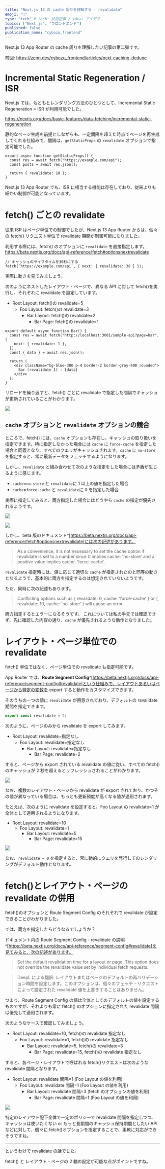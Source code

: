 ```yaml
---
title: "Next.js 13 の cache 周りを理解する - revalidate"
emoji: "🚚"
type: "tech" # tech: 技術記事 / idea: アイデア
topics: ["Next.js", "フロントエンド"]
published: false
publication_name: "cybozu_frontend"
---
```


Next.js 13 App Router の cache 周りを理解したい記事の第二弾です。

前回:
https://zenn.dev/cybozu_frontend/articles/next-caching-dedupe

# Incremental Static Regeneration / ISR

Next.js では、もともとレンダリング方法のひとつとして、Incremental Static Regeneration = ISR が利用可能でした。

https://nextjs.org/docs/basic-features/data-fetching/incremental-static-regeneration

静的なページ生成を前提としながらも、一定間隔を超えた時点でページを再生成してくれる仕組みで、間隔は、`getStaticProps` の `revalidate` オプションで指定可能でした。

```ts:従来のISRとrevalidate
export async function getStaticProps() {
  const res = await fetch("https://example.com/api");
  const posts = await res.json();

  return { revalidate: 10 };
}
```

Next.js 13 App Router でも、ISR に相当する機能は存在しており、従来よりも細かい制御が可能となっています。

# fetch() ごとの revalidate

従来 ISR はページ単位での制御でしたが、Next.js 13 App Router からは、個々の fetch() リクエスト単位で revalidate 期間が制御可能になりました。

利用する際には、fetch() のオプションに `revalidate` を直接指定します。
https://beta.nextjs.org/docs/api-reference/fetch#optionsnextrevalidate

```ts:fetch()とrevalidate
// キャッシュのライフタイムを30秒にする
fetch(`https://example.com/api`, { next: { revalidate: 30 } });
```

実際に動きを見てみましょう。

次のようにネストしたレイアウト・ページで、異なる API に対して fetch()を実行し、それぞれに revalidate を設定しています。

- Root Layout: fetch()の revalidate=5
  - Foo Layout: fetch()の revalidate=3
    - Bar Layout: fetch()の revalidate=2
      - Bar Page: fetch()の revalidate=1

```tsx:revalidateを用いたページコンポーネントの例
export default async function Bar() {
  const res = await fetch("http://localhost:3001/sample-api?page=bar", {
    next: { revalidate: 1 },
  });
  const { data } = await res.json();

  return (
    <div className="bg-blue-300 p-4 border-2 border-gray-400 rounded">
      Bar (revalidate 1) : {data}
    </div>
  );
}
```

リロードを繰り返すと、fetch() ごとに revalidate で指定した間隔でキャッシュが更新されていることがわかります。

![](/images/next-caching/revalidate-1.gif)

## `cache` オプションと `revalidate` オプションの競合

ところで、fetch() には、`cache` オプションも存在し、キャッシュの取り扱いを指定できます。特に指定しなかった場合には `cache` に `force-cache` を指定した場合と同義となり、すべてのクエリがキャッシュされます。`cache` に `no-store` を指定すると、常に最新データをフェッチするようになります。

しかし、`revalidate` と組み合わせて次のような指定をした場合には矛盾が生じるように感じます。

- `cache`=`no-store` と `revalidate`に 1 以上の値を指定した場合
- `cache`=`force-cache` と `revalidate`に 0 を指定した場合

実際に指定してみると、両方指定した場合にはどうやら `cache` の指定が優先されるようです。

![](/images/next-caching/revalidate-2.gif)

![](/images/next-caching/revalidate-3.gif)

しかし、beta 版のドキュメント^[https://beta.nextjs.org/docs/api-reference/fetch#optionsnextrevalidate]には次の記述があります。

> As a convenience, it is not necessary to set the cache option if revalidate is set to a number since 0 implies cache: 'no-store' and a positive value implies cache: 'force-cache'.

`revalidate` 指定時には、値に応じて適切な `cache` が指定されたのと同等の動きとなるようで、基本的に両方を指定するのは想定されていないようです。

ただ、同時に次の記述もあります。

> Conflicting options such as { revalidate: 0, cache: 'force-cache' } or { revalidate: 10, cache: 'no-store' } will cause an error.

両方指定するとエラーになるそうです。
これについては私の手元では確認できず、先に確認した内容の通り、`cache` が優先されるような動作となりました。

# レイアウト・ページ単位での revalidate

fetch() 単位ではなく、ページ単位での revalidate も指定可能です。

App Router では、**Route Segment Config**^[https://beta.nextjs.org/docs/api-reference/segment-config#revalidate]という仕組みで、レイアウトあるいはページから特定の変数を export すると動作をカスタマイズできます。

そのうちの一つの値に `revalidate` が用意されており、デフォルトの ravalidate 期間を指定できます。

```ts
export const revalidate = 2;
```

次のように、ページのみから revalidate を export してみます。

- Root Layout: revalidate=指定なし
  - Foo Layout: revalidate=指定なし
    - Bar Layout: revalidate=指定なし
      - Bar Page: revalidate=2

すると、ページから export されている revalidate の値に従い、すべての fetch() のキャッシュが 2 秒を超えるとリフレッシュされることがわかります。

![](/images/next-caching/revalidate-page.gif)

なお、複数のレイアウト・ページから revalidate が export されており、かつその値が異なっている場合は、もっとも更新頻度が高くなる値が適用されます。

たとえば、次のように revalidate を設定すると、Foo Layout の revalidate=1 が全体として適用されるようになります。

- Root Layout: revalidate=10
  - Foo Layout: revalidate=1
    - Bar Layout: revalidate=5
      - Bar Page: revalidate=15

![](/images/next-caching/revalidate-page2.gif)

なお、`revalidate = 0` を指定すると、常に動的にクエリを発行してのレンダリングがデフォルト動作となります。

# fetch()とレイアウト・ページの revalidate の併用

fetch()のオプションと Route Segment Config のそれぞれで revalidate が設定できることがわかりました。

では、両方を指定したらどうなるでしょうか？

ドキュメント内の Route Segment Config - revalidate の説明^[https://beta.nextjs.org/docs/api-reference/segment-config#revalidate]を見てみると、次の記述があります。

> Set the default revalidation time for a layout or page. This option does not override the revalidate value set by individual fetch requests.

> DeepL による翻訳:
> レイアウトまたはページのデフォルトの再バリデーション時間を設定します。このオプションは、個々のフェッチ・リクエストによって設定された revalidate 値を上書きすることはありません。

つまり、Route Segment Config の値は全体としてのデフォルトの値を設定するものですが、それよりも常に fetch() のオプションに指定された revalidate 間隔は優先して適用されます。

次のようなケースで確認してみましょう。

- Root Layout: revalidate=10, fetch()の revalidate 指定なし
  - Foo Layout: revalidate=1, fetch()の revalidate 指定なし
    - Bar Layout: revalidate=5, fetch()の revalidate=3
      - Bar Page: revalidate=15, fetch()の revalidate 指定なし

すると、各ページ・レイアウトで呼ばれる fetch()リクエストは次のような revalidate 間隔となります。

- Root Layout: revalidate 間隔=1 (Foo Layout の値を利用)
  - Foo Layout: revalidate 間隔=1 (Foo Layout の値を利用)
    - Bar Layout: revalidate 間隔=3 (fetch のオプションの値を利用)
      - Bar Page: revalidate 間隔=1 (Foo Layout の値を利用)

![](/images/next-caching/revalidate-page3.gif)

特定のレイアウト配下全体で一定のポリシーで revalidate 間隔を指定しつつ、キャッシュは使いたくない or もっと長期間のキャッシュ保持期間としたい API などに対して、個々に fetch()オプションを指定することで、柔軟に対応ができそうですね。

---

というわけで revalidate の話でした。

fetch() と レイアウト・ページの 2 軸の設定が可能な点がポイントですね。

